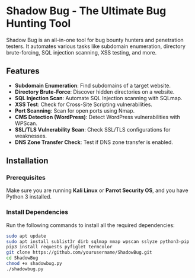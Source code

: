 # Shadow Bug - The Ultimate Bug Hunting Tool

Shadow Bug is an all-in-one tool for bug bounty hunters and penetration testers. It automates various tasks like subdomain enumeration, directory brute-forcing, SQL injection scanning, XSS testing, and more.

## Features

- **Subdomain Enumeration**: Find subdomains of a target website.
- **Directory Brute-Force**: Discover hidden directories on a website.
- **SQL Injection Scan**: Automate SQL Injection scanning with SQLmap.
- **XSS Test**: Check for Cross-Site Scripting vulnerabilities.
- **Port Scanning**: Scan for open ports using Nmap.
- **CMS Detection (WordPress)**: Detect WordPress vulnerabilities with WPScan.
- **SSL/TLS Vulnerability Scan**: Check SSL/TLS configurations for weaknesses.
- **DNS Zone Transfer Check**: Test if DNS zone transfer is enabled.

## Installation

### Prerequisites

Make sure you are running **Kali Linux** or **Parrot Security OS**, and you have Python 3 installed.

### Install Dependencies

Run the following commands to install all the required dependencies:

```bash
sudo apt update
sudo apt install sublist3r dirb sqlmap nmap wpscan sslyze python3-pip
pip3 install requests pyfiglet termcolor
git clone https://github.com/yourusername/ShadowBug.git
cd ShadowBug
chmod +x shadowbug.py
./shadowbug.py